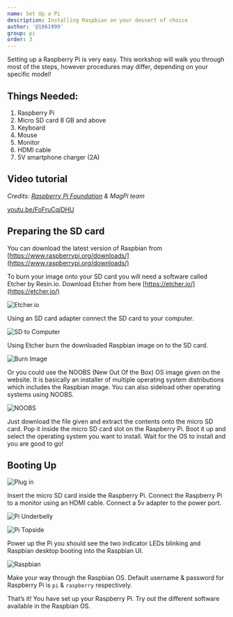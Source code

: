 ```yaml
---
name: Set Up a Pi
description: Installing Raspbian on your dessert of choice
author: '@1061999'
group: pi
order: 3
---
```


Setting up a Raspberry Pi is very easy. This workshop will walk you through most of the steps, however procedures may differ, depending on your specific model!

## Things Needed:

1. Raspberry Pi
1. Micro SD card 8 GB and above
1. Keyboard
1. Mouse
1. Monitor
1. HDMI cable
1. 5V smartphone charger (2A)

## Video tutorial

_Credits: [Raspberry Pi Foundation](http://www.raspberrypi.org) & MagPi team_

[youtu.be/FoFruCqjDHU](https://youtu.be/FoFruCqjDHU)

## Preparing the SD card

You can download the latest version of Raspbian from [https://www.raspberrypi.org/downloads/](https://www.raspberrypi.org/downloads/)

To burn your image onto your SD card you will need a software called Etcher by Resin.io. Download Etcher from here [https://etcher.io/](https://etcher.io/)

![Etcher.io](img/etcher_io.png)

Using an SD card adapter connect the SD card to your computer.

![SD to Computer](img/sd_to_computer.jpg)

Using Etcher burn the downloaded Raspbian image on to the SD card.

![Burn Image](img/burn_image.png)

Or you could use the NOOBS (New Out Of the Box) OS image given on the website. It is basically an installer of multiple operating system distributions which includes the Raspbian image. You can also sideload other operating systems using NOOBS.

![NOOBS](img/noobs.png)

Just download the file given and extract the contents onto the micro SD card. Pop it inside the micro SD card slot on the Raspberry Pi. Boot it up and select the operating system you want to install. Wait for the OS to install and you are good to go!

## Booting Up

![Plug in](img/plug_in.gif)

Insert the micro SD card inside the Raspberry Pi. Connect the Raspberry Pi to a monitor using an HDMI cable. Connect a 5v adapter to the power port.

![Pi Underbelly](img/pi_underbelly.jpg)

![Pi Topside](img/pi_topside.jpg)

Power up the Pi you should see the two indicator LEDs blinking and Raspbian desktop booting into the Raspbian UI.

![Raspbian](img/raspbian.png)

Make your way through the Raspbian OS. Default username & password for Raspberry Pi is `pi` & `raspberry` respectively.

That’s it! You have set up your Raspberry Pi. Try out the different software available in the Raspbian OS.
